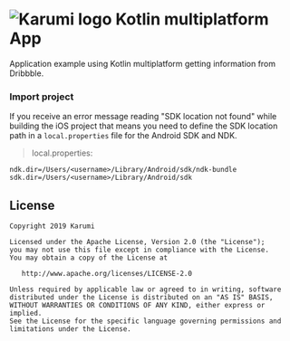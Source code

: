 # ![Karumi logo][karumilogo] Kotlin multiplatform App

Application example using Kotlin multiplatform getting information from Dribbble.

### Import project

If you receive an error message reading "SDK location not found" while building the iOS project that means you need to define the SDK location path in a `local.properties` file for the Android SDK and NDK.

> local.properties:
```
ndk.dir=/Users/<username>/Library/Android/sdk/ndk-bundle
sdk.dir=/Users/<username>/Library/Android/sdk
```
  
License
-------

    Copyright 2019 Karumi

    Licensed under the Apache License, Version 2.0 (the "License");
    you may not use this file except in compliance with the License.
    You may obtain a copy of the License at

       http://www.apache.org/licenses/LICENSE-2.0

    Unless required by applicable law or agreed to in writing, software
    distributed under the License is distributed on an "AS IS" BASIS,
    WITHOUT WARRANTIES OR CONDITIONS OF ANY KIND, either express or implied.
    See the License for the specific language governing permissions and
    limitations under the License.

[karumilogo]: https://cloud.githubusercontent.com/assets/858090/11626547/e5a1dc66-9ce3-11e5-908d-537e07e82090.png
[codemetric]: https://github.com/codecentric/spring-boot-admin
